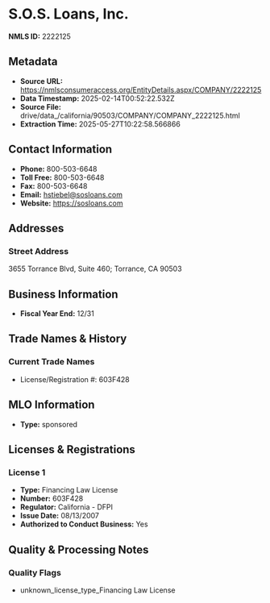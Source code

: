 # S.O.S. Loans, Inc.

**NMLS ID:** 2222125

## Metadata
- **Source URL:** https://nmlsconsumeraccess.org/EntityDetails.aspx/COMPANY/2222125
- **Data Timestamp:** 2025-02-14T00:52:22.532Z
- **Source File:** drive/data_/california/90503/COMPANY/COMPANY_2222125.html
- **Extraction Time:** 2025-05-27T10:22:58.566866

## Contact Information
- **Phone:** 800-503-6648
- **Toll Free:** 800-503-6648
- **Fax:** 800-503-6648
- **Email:** hstiebel@sosloans.com
- **Website:** https://sosloans.com

## Addresses
### Street Address
3655 Torrance Blvd, Suite 460; Torrance, CA 90503

## Business Information
- **Fiscal Year End:** 12/31

## Trade Names & History
### Current Trade Names
- License/Registration #: 603F428

## MLO Information
- **Type:** sponsored

## Licenses & Registrations

### License 1
- **Type:** Financing Law License
- **Number:** 603F428
- **Regulator:** California - DFPI
- **Issue Date:** 08/13/2007
- **Authorized to Conduct Business:** Yes

## Quality & Processing Notes
### Quality Flags
- unknown_license_type_Financing Law License
